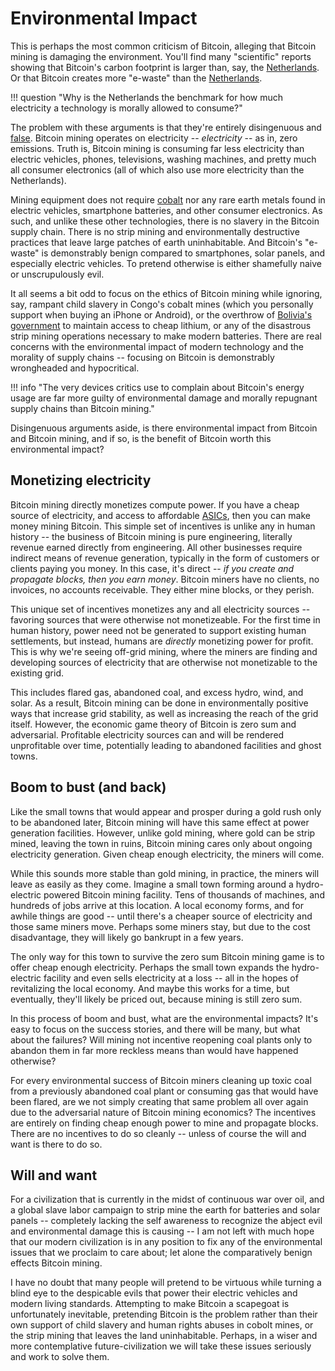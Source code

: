 # Environmental Impact

This is perhaps the most common criticism
 of Bitcoin, alleging that Bitcoin mining
 is damaging the environment.
You'll find many "scientific"
 reports showing that
 Bitcoin's carbon footprint is larger than,
 say, the 
 [Netherlands](https://www.nbcnews.com/tech/tech-news/big-bitcoins-carbon-footprint-rcna920).
Or that Bitcoin creates more "e-waste" than the
 [Netherlands](https://forkast.news/headlines/bitcoin-mining-rigs-ewaste-netherlands/).

!!! question "Why is the Netherlands the benchmark for how much electricity a technology is morally allowed to consume?"

The problem with these arguments is that
 they're entirely disingenuous and 
 [false](https://www.lynalden.com/bitcoin-energy/).
Bitcoin mining operates on electricity --
 *electricity* -- as in, zero emissions.
Truth is, Bitcoin mining is consuming far
 less electricity than electric vehicles,
 phones, televisions, washing machines, and
 pretty much all consumer electronics
 (all of which also use more electricity than
 the Netherlands).

Mining equipment does not require 
 [cobalt](https://earth.org/cobalt-mining/)
 nor any rare earth metals
 found in electric vehicles,
 smartphone batteries,
 and other consumer electronics.
As such, and unlike these other 
 technologies,
 there is no slavery in the Bitcoin
 supply chain.
There is no strip mining and environmentally
 destructive practices that leave large
 patches of earth uninhabitable.
And Bitcoin's "e-waste" is demonstrably benign
 compared to smartphones, solar panels,
 and especially electric vehicles.
To pretend otherwise is either shamefully
 naive or unscrupulously evil.

It all seems a bit odd to focus on
 the ethics of Bitcoin mining
 while ignoring, say,
 rampant child slavery
 in Congo's cobalt mines
 (which you personally support
 when buying an iPhone or Android),
 or the overthrow of
 [Bolivia's government](https://www.truthdig.com/articles/the-bolivian-coup-comes-down-to-one-precious-mineral/)
 to maintain access to cheap lithium,
 or any of the disastrous
 strip mining operations
 necessary to make modern batteries.
There are real concerns with the
 environmental impact of modern technology
 and the morality of supply chains --
 focusing on Bitcoin is
 demonstrably wrongheaded
 and hypocritical.

!!! info "The very devices critics use to complain about Bitcoin's energy usage are far more guilty of environmental damage and  morally repugnant supply chains than Bitcoin mining."

Disingenuous arguments aside,
 is there environmental impact
 from Bitcoin and Bitcoin mining,
 and if so, is the benefit of Bitcoin
 worth this environmental impact?



## Monetizing electricity 

Bitcoin mining directly monetizes 
 compute power.
If you have a cheap source of electricity,
 and access to affordable
 [ASICs](https://bitcoinmagazine.com/business/examining-the-state-of-the-bitcoin-mining-asic-market),
 then you can make money mining Bitcoin.
This simple set of incentives is unlike
 any in human history -- the business
 of Bitcoin mining is pure engineering,
 literally revenue earned directly from
 engineering.
All other businesses require indirect
 means of revenue generation, typically in
 the form of customers or clients paying you
 money.
In this case, it's direct --
 *if you create and propagate blocks,
 then you earn money*.
Bitcoin miners have no clients, no invoices,
 no accounts receivable.
They either mine blocks, or they perish.

This unique set of incentives monetizes
 any and all
 electricity sources -- favoring
 sources that were otherwise not monetizeable.
For the first time in human history,
 power need not be generated to support
 existing human settlements, but instead,
 humans are *directly* monetizing power
 for profit.
This is why we're seeing off-grid mining,
 where the miners are finding and developing
 sources of electricity that are otherwise
 not monetizable to the existing grid.

This includes
 flared gas,
 abandoned coal,
 and
 excess hydro, wind, and solar.
As a result,
 Bitcoin mining
 can be done in environmentally positive
 ways that increase
 grid stability, as well as increasing the
 reach of the grid itself.
However, the economic game theory of Bitcoin
 is zero sum and adversarial.
Profitable electricity sources can and will
 be rendered unprofitable over time,
 potentially leading to abandoned facilities
 and ghost towns.

 
## Boom to bust (and back)

Like the small towns that would appear
 and prosper during a gold rush
 only to be abandoned later,
 Bitcoin mining will have this same
 effect at power generation facilities.
However, unlike gold mining, where gold
 can be strip mined, leaving the town
 in ruins,
 Bitcoin mining cares only about
 ongoing electricity generation.
Given cheap enough electricity,
 the miners will come.

While this sounds more stable than gold mining,
 in practice, the miners will leave as easily
 as they come.
Imagine a small town forming around a 
 hydro-electric powered 
 Bitcoin mining facility.
Tens of thousands of machines, and
 hundreds of jobs
 arrive at this location.
A local economy forms, and for awhile
 things are good -- until
 there's a cheaper source of electricity
 and those same miners move.
Perhaps some miners stay, but due to the
 cost disadvantage, they will likely
 go bankrupt
 in a few years.

The only way for this town to
 survive the zero sum
 Bitcoin mining game
 is to offer
 cheap enough electricity.
Perhaps the small town expands the hydro-electric
 facility and even sells electricity
 at a loss -- all in the hopes of
 revitalizing the local economy.
And maybe this works for a time,
 but eventually, they'll likely
 be priced out,
 because mining is still zero sum.

In this process of boom and bust,
 what are the environmental impacts?
It's easy to focus on the success stories,
 and there will be many,
 but what about the failures?
Will mining not incentive reopening coal plants
 only to abandon them in far more reckless
 means than would have happened otherwise?

For every environmental success of 
 Bitcoin miners cleaning up
 toxic coal from a previously abandoned
 coal plant or consuming gas that would have been flared,
 are we not simply creating that
 same problem all over again due to the adversarial
 nature of Bitcoin mining economics?
The incentives are entirely on finding
 cheap enough power to mine and propagate blocks.
There are no incentives to do so cleanly --
 unless of course the will and want
 is there to do so.



## Will and want

For a civilization that is currently
 in the midst of continuous war
 over oil,
 and a global slave
 labor campaign to strip mine
 the earth for batteries
 and solar panels -- completely
 lacking the self awareness to
 recognize the abject evil
 and environmental damage this is causing --
 I am not left with much hope
 that our modern civilization
 is in any position to fix
 any of the environmental issues
 that we proclaim to care about;
 let alone the comparatively benign
 effects Bitcoin mining.

I have no doubt that many people
 will pretend to be virtuous
 while turning a blind eye
 to the despicable evils that
 power their electric vehicles
 and modern living standards.
Attempting to make Bitcoin a scapegoat
 is unfortunately inevitable,
 pretending Bitcoin is the problem
 rather than their own support
 of child slavery and human rights abuses
 in cobolt mines, or the strip
 mining that leaves the land uninhabitable.
Perhaps, in a wiser and more
 contemplative future-civilization
 we will take these issues seriously
 and work to solve them.





